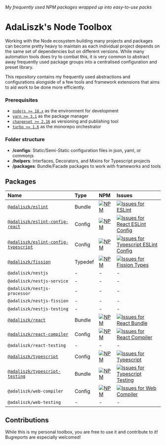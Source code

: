 _My frequently used NPM packages wrapped up into easy-to-use packs_

# AdaLiszk's Node Toolbox

Working with the Node ecosystem building many projects and packages can become pretty heavy to maintain as each
individual project depends on the same set of dependencies but on different versions. While many automation tools does
try to combat this, it is very common to abstract away frequently used package groups into a centralised configuration
and preset library.

This repository contains my frequently used abstractions and configurations alongside of a few tools and framework
extensions that aims to aid work to be done more efficiently.

### Prerequisites

- [`nodejs >= 18.x`](https://nodejs.org/en/download) as the environment for development
- [`yarn >= 3.1`](https://yarnpkg.com/getting-started/install) as the package manager
- [`changeset >= 2.16`](https://github.com/changesets/changesets) as versioning and publishing tool
- [`turbo >= 1.6`](https://turbo.build/repo/docs) as the monorepo orchestrator

### Folder structure

- **/configs**: Static/Semi-Static configuration files in json, yaml, or commonjs
- **/helpers**: Interfaces, Decorators, and Mixins for Typescript projects
- **/packages**: Bundle/Facade packages to work with frameworks and tools

## Packages

| Name                                                                               | Type    | NPM                                                                                                                                                                               | Issues                                                                                                                                                                                                                                                                           |
|:-----------------------------------------------------------------------------------|:--------|:----------------------------------------------------------------------------------------------------------------------------------------------------------------------------------|:---------------------------------------------------------------------------------------------------------------------------------------------------------------------------------------------------------------------------------------------------------------------------------|
| [`@adaliszk/eslint`](packages/eslint/README.md)                                    | Bundle  | [![NPM](https://img.shields.io/npm/v/@adaliszk/eslint.svg?logo=npm&label=&style=flat-square)](https://www.npmjs.com/package/@adaliszk/eslint)                                     | [![Issues for ESLint](https://img.shields.io/github/issues-search?logo=github&label=&style=flat-square&query=repo%3Aadaliszk%2Fnode-toolbox%20label%3Aeslint)](https://github.com/adaliszk/node-toolbox/labels/eslint)                                                           |
| [`@adaliszk/eslint-config-react`](configs/eslint-config-typescript/README.md)      | Config  | [![NPM](https://img.shields.io/npm/v/@adaliszk/eslint-config-react.svg?logo=npm&label=&style=flat-square)](https://www.npmjs.com/package/@adaliszk/eslint-config-react)           | [![Issues for React ESLint Config](https://img.shields.io/github/issues-search?logo=github&label=&style=flat-square&query=repo%3Aadaliszk%2Fnode-toolbox%20label%3Aeslint-config-react)](https://github.com/adaliszk/node-toolbox/labels/eslint-config-react)                    |
| [`@adaliszk/eslint-config-typescript`](configs/eslint-config-typescript/README.md) | Config  | [![NPM](https://img.shields.io/npm/v/@adaliszk/eslint-config-typescript.svg?logo=npm&label=&style=flat-square)](https://www.npmjs.com/package/@adaliszk/eslint-config-typescript) | [![Issues for Typescript ESLint Config](https://img.shields.io/github/issues-search?logo=github&label=&style=flat-square&query=repo%3Aadaliszk%2Fnode-toolbox%20label%3Aeslint-config-typescript)](https://github.com/adaliszk/node-toolbox/labels/eslint-config-typescript)     |
| [`@adaliszk/fission`](helpers/fission/README.md)                                   | Typedef | [![NPM](https://img.shields.io/npm/v/@adaliszk/fission.svg?logo=npm&label=&style=flat-square)](https://www.npmjs.com/package/@adaliszk/fission)                                   | [![Issues for Fission Types](https://img.shields.io/github/issues-search?logo=github&label=&style=flat-square&query=repo%3Aadaliszk%2Fnode-toolbox%20label%3Afission)](https://github.com/adaliszk/node-toolbox/labels/fission)                                                  |
| `@adaliszk/nestjs`                                                                 | -       | -                                                                                                                                                                                 | -                                                                                                                                                                                                                                                                                |
| `@adaliszk/nestjs-service`                                                         | -       | -                                                                                                                                                                                 | -                                                                                                                                                                                                                                                                                |
| `@adaliszk/nestjs-processor`                                                       | -       | -                                                                                                                                                                                 | -                                                                                                                                                                                                                                                                                |
| `@adaliszk/nestjs-fission`                                                         | -       | -                                                                                                                                                                                 | -                                                                                                                                                                                                                                                                                |
| `@adaliszk/nestjs-testing`                                                         | -       | -                                                                                                                                                                                 | -                                                                                                                                                                                                                                                                                |
| [`@adaliszk/react`](packages/react/README.md)                                      | Bundle  | [![NPM](https://img.shields.io/npm/v/@adaliszk/react.svg?logo=npm&label=&style=flat-square)](https://www.npmjs.com/package/@adaliszk/react)                                       | [![Issues for React Bundle](https://img.shields.io/github/issues-search?logo=github&label=&style=flat-square&query=repo%3Aadaliszk%2Fnode-toolbox%20label%3Areact)](https://github.com/adaliszk/node-toolbox/labels/react)                                                       |
| [`@adaliszk/react-compiler`](configs/react-compiler/README.md)                     | Config  | [![NPM](https://img.shields.io/npm/v/@adaliszk/react-compiler.svg?logo=npm&label=&style=flat-square)](https://www.npmjs.com/package/@adaliszk/react-compiler)                     | [![Issues for React Compiler](https://img.shields.io/github/issues-search?logo=github&label=&style=flat-square&query=repo%3Aadaliszk%2Fnode-toolbox%20label%3Areact-compiler)](https://github.com/adaliszk/node-toolbox/labels/react-compiler)                                   |
| `@adaliszk/react-testing`                                                          | -       | -                                                                                                                                                                                 | -                                                                                                                                                                                                                                                                                |
| [`@adaliszk/typescript`](configs/typescript/README.md)                             | Config  | [![NPM](https://img.shields.io/npm/v/@adaliszk/typescript.svg?logo=npm&label=&style=flat-square)](https://www.npmjs.com/package/@adaliszk/typescript)                             | [![Issues for Typescript](https://img.shields.io/github/issues-search?logo=github&label=&style=flat-square&label%3A%20typescript&query=repo%3Aadaliszk%2Fnode-toolbox%20label%3Atypescript)](https://github.com/adaliszk/node-toolbox/labels/typescript)                         |
| [`@adaliszk/typescript-testing`](packages/typescript-testing/README.md)            | Bundle  | [![NPM](https://img.shields.io/npm/v/@adaliszk/typescript-testing.svg?logo=npm&label=&style=flat-square)](https://www.npmjs.com/package/@adaliszk/typescript-testing)             | [![Issues for Typescript Testing](https://img.shields.io/github/issues-search?logo=github&label=&style=flat-square&label%3A%20typescript&query=repo%3Aadaliszk%2Fnode-toolbox%20label%3Atypescript-testing)](https://github.com/adaliszk/node-toolbox/labels/typescript-testing) |
| `@adaliszk/web-compiler`                                                           | Config  | [![NPM](https://img.shields.io/npm/v/@adaliszk/web-compiler.svg?logo=npm&label=&style=flat-square)](https://www.npmjs.com/package/@adaliszk/web-compiler)                         | [![Issues for Web Compiler](https://img.shields.io/github/issues-search?logo=github&label=&style=flat-square&query=repo%3Aadaliszk%2Fnode-toolbox%20label%3Aweb-compiler)](https://github.com/adaliszk/node-toolbox/labels/web-compiler)                                         |
| `@adaliszk/web-testing`                                                            | -       | -                                                                                                                                                                                 | -                                                                                                                                                                                                                                                                                |

## Contributions

While this is my personal toolbox, you are free to use it and contribute to it!
Bugreports are especially welcomed!
